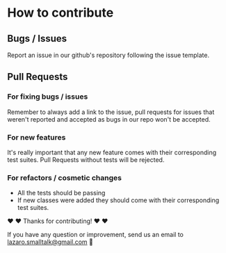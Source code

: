 # How to contribute

## Bugs / Issues

Report an issue in our github's repository following the issue template.

## Pull Requests

### For fixing bugs / issues

Remember to always add a link to the issue, pull requests for issues that weren't reported and accepted as bugs in our repo
won't be accepted.


### For new features

It's really important that any new feature comes with their corresponding test suites. Pull Requests without tests will be rejected.

### For refactors / cosmetic changes

* All the tests should be passing
* If new classes were added they should come with their corresponding test suites.


:heart: :heart: Thanks for contributing! :heart: :heart:

If you have any question or improvement, send us an email to lazaro.smalltalk@gmail.com :100:
